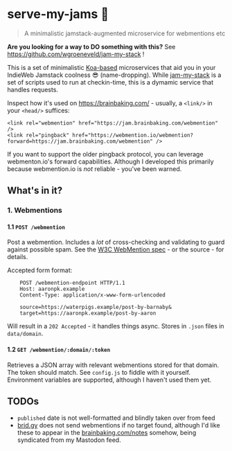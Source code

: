 # serve-my-jams 🥞

> A minimalistic jamstack-augmented microservice for webmentions etc

**Are you looking for a way to DO something with this?** See https://github.com/wgroeneveld/jam-my-stack !

This is a set of minimalistic [Koa-based](https://koajs.com/) microservices that aid you in your IndieWeb Jamstack coolness 😎 (name-dropping). While [jam-my-stack](https://github.com/wgroeneveld/jam-my-stack) is a set of scripts used to run at checkin-time, this is a dymamic service that handles requests. 

Inspect how it's used on https://brainbaking.com/ - usually, a `<link/>` in your `<head/>` suffices:

```
<link rel="webmention" href="https://jam.brainbaking.com/webmention" />
<link rel="pingback" href="https://webmention.io/webmention?forward=https://jam.brainbaking.com/webmention" />
```

If you want to support the older pingback protocol, you can leverage webmenton.io's forward capabilities. Although I developed this primarily because webmention.io is _not_ reliable - you've been warned. 

## What's in it?

### 1. Webmentions

#### 1.1 `POST /webmention`

Post a webmention. Includes a _lot_ of cross-checking and validating to guard against possible spam. See the [W3C WebMention spec](https://www.w3.org/TR/webmention/#sender-notifies-receiver) - or the source - for details.

Accepted form format: 

```
    POST /webmention-endpoint HTTP/1.1
    Host: aaronpk.example
    Content-Type: application/x-www-form-urlencoded

    source=https://waterpigs.example/post-by-barnaby&
    target=https://aaronpk.example/post-by-aaron
```

Will result in a `202 Accepted` - it handles things async. Stores in `.json` files in `data/domain`. 

#### 1.2 `GET /webmention/:domain/:token`

Retrieves a JSON array with relevant webmentions stored for that domain. The token should match. See `config.js` to fiddle with it yourself. Environment variables are supported, although I haven't used them yet. 

## TODOs

- `published` date is not well-formatted and blindly taken over from feed
- [brid.gy](https://brid.gy/) does not send webmentions if no target found, although I'd like these to appear in the [brainbaking.com/notes](https://brainbaking.com/notes) somehow, being syndicated from my Mastodon feed.
